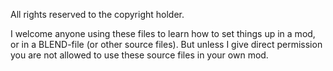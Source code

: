 All rights reserved to the copyright holder.

I welcome anyone using these files to learn how to set things up in a mod, or in a BLEND-file (or other source files). But unless I give direct permission you are not allowed to use these source files in your own mod.
